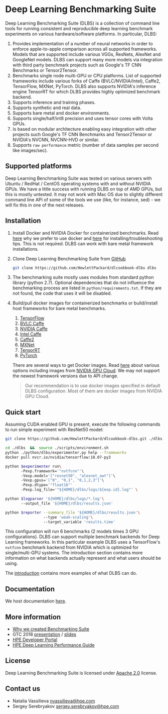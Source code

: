 # __Deep Learning Benchmarking Suite__
Deep Learning Benchmarking Suite (DLBS) is a collection of command line tools for running consistent and reproducible deep learning benchmark experiments on various hardware/software platforms. In particular, DLBS:
1. Provides implementation of a number of neural networks in order to enforce apple-to-apple comparison across all supported frameworks. Models that are supported include various VGGs, ResNets, AlexNet and GoogleNet models. DLBS can support many more models via integration with third party benchmark projects such as Google's TF CNN Benchmarks or Tensor2Tensor.
2. Benchmarks single node multi-GPU or CPU  platforms. List of supported frameworks include various forks of Caffe (BVLC/NVIDIA/Intel), Caffe2, TensorFlow, MXNet, PyTorch. DLBS also supports NVIDIA's inference engine TensorRT for which DLBS provides highly optimized benchmark backend.
3. Supports inference and training phases.
4. Supports synthetic and real data.
5. Supports bare metal and docker environments.
6. Supports single/half/int8 precision and uses tensor cores with Volta GPUs.
7. Is based on modular architecture enabling easy integration with other projects
   such Google's TF CNN Benchmarks and Tensor2Tensor or NVIDIA's NVCNN, NVCNN-HVD or similar.
8. Supports `raw performance` metric (number of data samples per second like images/sec).

## Supported platforms
Deep Learning Benchmarking Suite was tested on various servers with Ubuntu / RedHat / CentOS operating systems with and without NVIDIA GPUs. We have a little success with running DLBS on top of AMD GPUs, but this is mostly untested. It may not work with Mac OS due to slightly different command line API of some of the tools we use (like, for instance, sed) - we will fix this in one of the next releases.

## Installation
1. Install Docker and NVIDIA Docker for containerized benchmarks. Read [here](https://hewlettpackard.github.io/dlcookbook-dlbs/#/docker/docker?id=docker) why we prefer to use docker and [here](https://hewlettpackard.github.io/dlcookbook-dlbs/#/docker/install_docker?id=installing-docker) for installing/troubleshooting tips. This is not required. DLBS can work with bare metal framework installations.
2. Clone Deep Learning Benchmarking Suite from [GitHub](https://github.com/HewlettPackard/dlcookbook-dlbs)
   ```bash
   git clone https://github.com/HewlettPackard/dlcookbook-dlbs dlbs
   ```
3. The benchmarking suite mostly uses modules from standard python library (python 2.7). Optional dependencies that do not influence the benchmarking process are listed in `python/requirements.txt`. If they are not found, the code that uses it will be disabled.
4. Build/pull docker images for containerized benchmarks or build/install host frameworks for bare metal benchmarks.
    1. [TensorFlow](http://tensorflow.org)
    2. [BVLC Caffe](http://caffe.berkeleyvision.org/)
    3. [NVIDIA Caffe](https://github.com/NVIDIA/caffe)
    4. [Intel Caffe](https://github.com/intel/caffe)
    5. [Caffe2](http://caffe2.ai)
    6. [MXNet](http://mxnet.io)
    7. [TensorRT](https://developer.nvidia.com/tensorrt)
    8. [PyTorch](http://pytorch.org/)

   There are several ways to get Docker images. Read [here](https://hewlettpackard.github.io/dlcookbook-dlbs/#/docker/pull_build_images?id=buildpull-docker-images) about various options including images from [NVIDIA GPU Cloud](https://www.nvidia.com/en-us/gpu-cloud/). We may not support the newest framework versions due to API change.
   > Our recommendation is to use docker images specified in default DLBS configuration. Most of them
   > are docker images from NVIDIA GPU Cloud.

## Quick start
Assuming CUDA enabled GPU is present, execute the following commands to run simple experiment with ResNet50 model:
```bash
git clone https://github.com/HewlettPackard/dlcookbook-dlbs.git ./dlbs   # Install benchmarking suite

cd ./dlbs  &&  source ./scripts/environment.sh                           # Initialize host environment
python ./python/dlbs/experimenter.py help --frameworks                   # List supported DL frameworks
docker pull nvcr.io/nvidia/tensorflow:18.07-py3                          # Pull TensorFlow docker image from NGC

python $experimenter run\                                                # Benchmark ...
       -Pexp.framework='"nvtfcnn"'\                                      #     TensorFlow framework
       -Vexp.model='["resnet50", "alexnet_owt"]'\                        #     with ResNet50 and AlexNetOWT models
       -Vexp.gpus='["0", "0,1", "0,1,2,3"]'\                             #     run on 1, 2 and 4 GPUs
       -Pexp.dtype='"float16"'                                           #     use mixed-precision training
       -Pexp.log_file='"${HOME}/dlbs/logs/${exp.id}.log"' \              #     and write results to these files

python $logparser '${HOME}/dlbs/logs/*.log'\                             # Parse log files and
       --output_file '${HOME}/dlbs/results.json'                         #     print and write summary to this file

python $reporter --summary_file '${HOME}/dlbs/results.json'\             # Parse summary file and build
                 --type 'weak-scaling'\                                  #     weak scaling report
                 --target_variable 'results.time'                        #     using batch time as performance metric
```

This configuration will run 6 benchmarks (2 models times 3 GPU configurations). DLBS can support multiple benchmark backends for Deep Learning frameworks. In this particular example DLBS uses a TensorFlow's `nvtfcnn` benchmark backend from NVIDIA which is optimized for single/multi-GPU systems. The introduction section contains more information on what backends actually represent and what users should be using.

The [introduction](https://hewlettpackard.github.io/dlcookbook-dlbs/#/intro/intro?id=introduction-to-benchmarking-suite) contains more examples of what DLBS can do.

## Documentation

We host documentation [here](https://hewlettpackard.github.io/dlcookbook-dlbs/#/).

## More information

* [Why we created Benchmarking Suite](https://developer.hpe.com/blog/why-we-created-hpe-deep-learning-cookbook)
* GTC 2018 [presentation](http://on-demand.gputechconf.com/gtc/2018/video/S8555) / [slides](http://on-demand.gputechconf.com/gtc/2018/presentation/s8555-hpe-deep-learning-cookbook-recipes-to-run-deep-learning-workloads.pdf)
* [HPE Developer Portal](https://www.hpe.com/software/dl-cookbook)
* [HPE Deep Learning Performance Guide](http://dlpg.labs.hpe.com/)

## License

Deep Learning Benchmarking Suite is licensed under [Apache 2.0](https://github.com/HewlettPackard/dlcookbook-dlbs/blob/master/LICENSE) license.

## Contact us
* Natalia Vassilieva <nvassilieva@hpe.com>
* Sergey Serebryakov <sergey.serebryakov@hpe.com>
